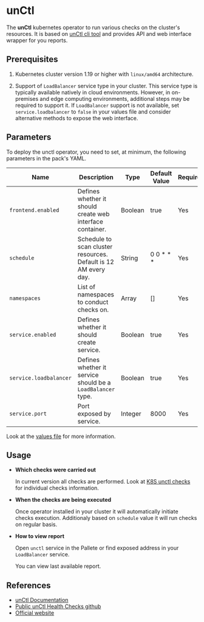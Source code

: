 # unCtl

The **unCtl** kubernetes operator to run various checks on the cluster's resources. It is based on [unCtl cli tool](https://docs.unskript.com/unctl) and provides API and web interface wrapper for you reports.


## Prerequisites

1. Kubernetes cluster version 1.19 or higher with `linux/amd64` architecture.

2. Support of `LoadBalancer` service type in your cluster. This service type is typically available natively in cloud environments. However, in on-premises and edge computing environments, additional steps may be required to support it. If `LoadBalancer` support is not available, set `service.loadbalancer` to `false` in your values file and consider alternative methods to expose the web interface.


## Parameters

To deploy the unctl operator, you need to set, at minimum, the following parameters in the pack's YAML.

| Name | Description | Type | Default Value | Required |
| --- | --- | --- | --- | --- |
| `frontend.enabled` | Defines whether it should create web interface container. | Boolean  | true | Yes |
| `schedule` | Schedule to scan cluster resources. Default is 12 AM every day. | String  | 0 0 * * * | Yes |
| `namespaces` | List of namespaces to conduct checks on. | Array  | [] | Yes |
| `service.enabled` | Defines whether it should create service. | Boolean  | true | Yes |
| `service.loadbalancer` | Defines whether it service should be a `LoadBalancer` type. | Boolean  | true | Yes |
| `service.port` | Port exposed by service. | Integer  | 8000 | Yes |


Look at the [values file](./values.yaml) for more information.

## Usage

- **Which checks were carried out**

    In current version all checks are performed. Look at [K8S unctl checks](https://docs.unskript.com/unctl/overview/health-checks/kubernetes) for individual checks information.

- **When the checks are being executed**

    Once operator installed in your cluster it will automatically initiate checks execution.
    Additionaly based on `schedule` value it will run checks on regular basis.

- **How to view report**

    Open `unctl` service in the Pallete or find exposed address in your `LoadBalancer` service. 
    
    You can view last available report.


## References

- [unCtl Documentation](https://docs.unskript.com/unctl)
- [Public unCtl Health Checks github](https://github.com/unctl-sh/unctl)
- [Official website](https://unskript.com/)